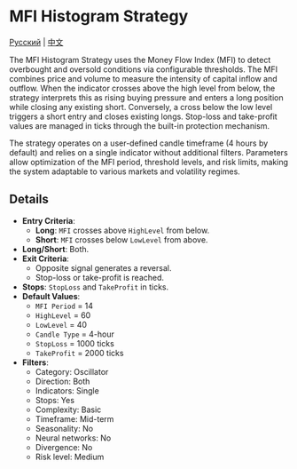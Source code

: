 # MFI Histogram Strategy
[Русский](README_ru.md) | [中文](README_cn.md)

The MFI Histogram Strategy uses the Money Flow Index (MFI) to detect overbought and oversold conditions via configurable thresholds. The MFI combines price and volume to measure the intensity of capital inflow and outflow. When the indicator crosses above the high level from below, the strategy interprets this as rising buying pressure and enters a long position while closing any existing short. Conversely, a cross below the low level triggers a short entry and closes existing longs. Stop-loss and take-profit values are managed in ticks through the built-in protection mechanism.

The strategy operates on a user-defined candle timeframe (4 hours by default) and relies on a single indicator without additional filters. Parameters allow optimization of the MFI period, threshold levels, and risk limits, making the system adaptable to various markets and volatility regimes.

## Details

- **Entry Criteria**:
  - **Long**: `MFI` crosses above `HighLevel` from below.
  - **Short**: `MFI` crosses below `LowLevel` from above.
- **Long/Short**: Both.
- **Exit Criteria**:
  - Opposite signal generates a reversal.
  - Stop-loss or take-profit is reached.
- **Stops**: `StopLoss` and `TakeProfit` in ticks.
- **Default Values**:
  - `MFI Period` = 14
  - `HighLevel` = 60
  - `LowLevel` = 40
  - `Candle Type` = 4-hour
  - `StopLoss` = 1000 ticks
  - `TakeProfit` = 2000 ticks
- **Filters**:
  - Category: Oscillator
  - Direction: Both
  - Indicators: Single
  - Stops: Yes
  - Complexity: Basic
  - Timeframe: Mid-term
  - Seasonality: No
  - Neural networks: No
  - Divergence: No
  - Risk level: Medium
